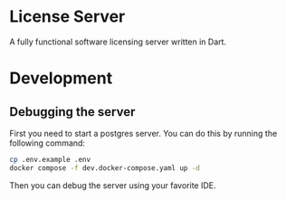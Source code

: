 # License Server

A fully functional software licensing server written in Dart.

# Development

## Debugging the server

First you need to start a postgres server. You can do this by running the following command:

```bash
cp .env.example .env
docker compose -f dev.docker-compose.yaml up -d 
```

Then you can debug the server using your favorite IDE.
